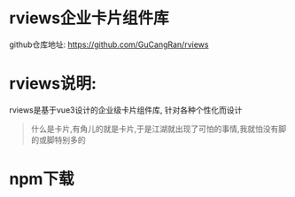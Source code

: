 # rviews企业卡片组件库

github仓库地址: https://github.com/GuCangRan/rviews

# rviews说明:
rviews是基于vue3设计的企业级卡片组件库, 针对各种个性化而设计

> 什么是卡片,有角儿的就是卡片,于是江湖就出现了可怕的事情,我就怕没有脚的或脚特别多的



# npm下载

